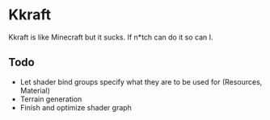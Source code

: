 # Kkraft
Kkraft is like Minecraft but it sucks.
If n*tch can do it so can I.

## Todo
* Let shader bind groups specify what they are to be used for (Resources, Material)
* Terrain generation
* Finish and optimize shader graph
